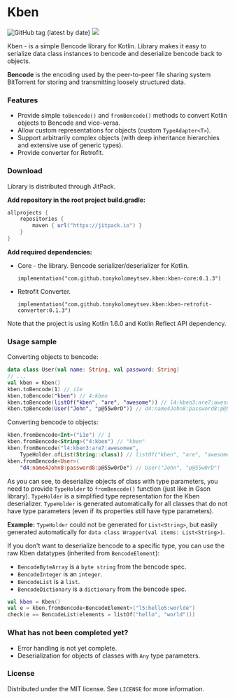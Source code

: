 # Kben

![GitHub tag (latest by date)](https://img.shields.io/github/v/tag/tonykolomeytsev/kben?label=version)
![](https://github.com/tonykolomeytsev/kben/actions/workflows/pull_requests.yml/badge.svg?branch=master)

Kben - is a simple Bencode library for Kotlin. Library makes it easy to serialize data class instances to bencode and deserialize bencode back to objects.

**Bencode** is the encoding used by the peer-to-peer file sharing system BitTorrent for storing and transmitting loosely structured data.

### Features

* Provide simple `toBencode()` and `fromBencode()` methods to convert Kotlin objects to Bencode and vice-versa.
* Allow custom representations for objects (custom `TypeAdapter<T>`).
* Support arbitrarily complex objects (with deep inheritance hierarchies and extensive use of generic types).
* Provide converter for Retrofit.

### Download

Library is distributed through JitPack.

**Add repository in the root project build.gradle:**

```groovy
allprojects {
    repositories {
        maven { url("https://jitpack.io") }
    }
}
```

**Add required dependencies:**

- Core - the library. Bencode serializer/deserializer for Kotlin.

  `implementation("com.github.tonykolomeytsev.kben:kben-core:0.1.3")`

- Retrofit Converter.

  `implementation("com.github.tonykolomeytsev.kben:kben-retrofit-converter:0.1.3")`

Note that the project is using Kotlin 1.6.0 and Kotlin Reflect API dependency.

### Usage sample

Converting objects  to bencode:

```kotlin
data class User(val name: String, val password: String)
// ...
val kben = Kben()
kben.toBencode(1) // i1e
kben.toBencode("kben") // 4:kben
kben.toBencode(listOf("kben", "are", "awesome")) // l4:kben3:are7:awesomee
kben.tpBencode(User("John", "p@55w0rD")) // d4:name4John8:password8:p@55w0rDe
```

Converting bencode to objects:

```kotlin
kben.fromBencode<Int>("i1e") // 1
kben.fromBencode<String>("4:kben") // "kben"
kben.fromBencode("l4:kben3:are7:awesomee", 
    TypeHolder.ofList(String::class)) // listOf("kben", "are", "awesome")
kben.fromBencode<User>(
    "d4:name4John8:password8:p@55w0rDe") // User("John", "p@55w0rD")
```

As you can see, to deserialize objects of class with type parameters, you need to provide `TypeHolder` to `fromBencode()` function (just like in Gson library). `TypeHolder` is a simplified type representation for the Kben deserializer.  `TypeHolder` is generated automatically for all classes that do not have type parameters (even if its properties still have type parameters).

**Example:**  `TypeHolder` could not be generated for `List<String>`, but easily generated automatically for `data class Wrapper(val items: List<String>)`.

If you don't want to deserialize bencode to a specific type, you can use the raw Kben datatypes (inherited from `BencodeElement`):
- `BencodeByteArray` is a `byte string` from the bencode spec.
- `BencodeInteger` is an `integer`.
- `BencodeList` is a `list`.
- `BencodeDictionary` is a `dictionary` from the bencode spec.

```kotlin
val kben = Kben()
val e = kben.fromBencode<BencodeElement>("l5:hello5:worlde")
check(e == BencodeList(elements = listOf("hello", "world")))
```

### What has not been completed yet? 

- Error handling is not yet complete.
- Deserialization for objects of classes with `Any` type parameters.

### License

Distributed under the MIT license. See `LICENSE` for more information.